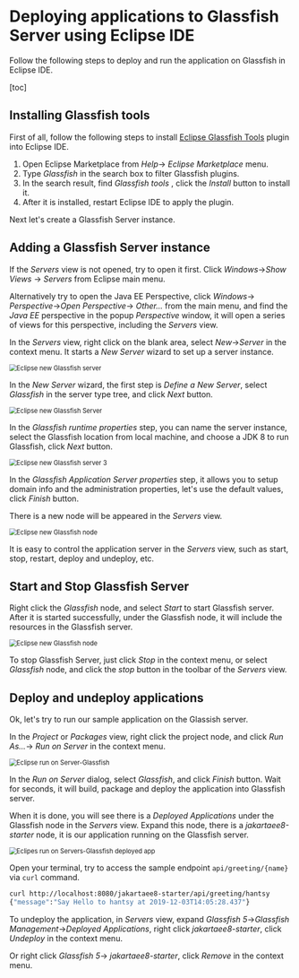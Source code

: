 # Deploying applications to Glassfish Server using Eclipse IDE 

Follow the following steps to deploy and run the application on Glassfish in Eclipse IDE.

[toc]

## Installing Glassfish tools 

First of all, follow the following steps to  install [Eclipse Glassfish Tools](https://projects.eclipse.org/projects/webtools.glassfish-tools/) plugin into Eclipse IDE.

1. Open Eclipse Marketplace from *Help*-> *Eclipse Marketplace* menu. 
2. Type *Glassfish* in the search box to filter Glassfish plugins.
3. In the search result, find *Glassfish tools* ,  click the *Install* button to install it.
4. After it is installed, restart Eclipse IDE to apply the plugin.

Next let's create a Glassfish Server instance.

## Adding a Glassfish Server instance

If the *Servers* view is not opened, try to open it first.  Click *Windows*->*Show Views* -> *Servers* from Eclipse main menu.

Alternatively  try to open the Java EE Perspective, click *Windows*-> *Perspective*->*Open Perspective*-> *Other...* from the main menu, and find the *Java EE* perspective in the popup *Perspective* window, it will open a series of views for this perspective, including  the *Servers*  view.

In the *Servers* view, right click on the blank area, select *New*->*Server* in the context menu. It starts a *New Server* wizard to set up a server instance.

<img src="./eclipse-new-server.png" alt="Eclipse new Glassfish server" style="zoom:80%;" />

In the *New Server* wizard,  the first step is *Define a New Server*, select *Glassfish* in the server type tree,  and click *Next* button.

<img src="./eclipse-new-server2.png" alt="Eclipse new Glassfish Server" style="zoom:80%;" />

In the *Glassfish runtime properties* step, you can name the server instance, select the Glassfish location from local machine, and choose a JDK 8 to run Glassfish, click *Next* button.

<img src="./eclipse-new-server3.png" alt="Eclipse new Glassfish server 3" style="zoom:80%;" />

In the *Glassfish Application Server properties* step, it allows you to setup domain info and the administration properties, let's use the default values, click *Finish* button. 

There is a new node will be appeared in the *Servers* view.

<img src="./eclipse-new-server4.png" alt="Eclipse new Glassfish node" style="zoom:80%;" />

It is easy to control the application server in the *Servers* view, such as start, stop, restart, deploy and undeploy, etc. 

## Start and Stop Glassfish Server

Right click the *Glassfish* node, and select *Start* to start Glassfish server.  After it is  started successfully, under the Glassfish node, it will include the resources in the Glassfish server. 

<img src="./eclipse-new-server-running.png" alt="Eclipse new Glassfish node" style="zoom:80%;" />

To stop Glassfish Server, just click *Stop* in the context menu, or select *Glassfish* node, and click the *stop* button in the toolbar of the *Servers* view.



## Deploy and undeploy applications

Ok, let's try to run our sample application on the Glassish server.

In the *Project* or *Packages* view, right click the project node, and click *Run As...*-> *Run on Server*  in the context menu.

<img src="./eclipse-run-on-server.png" alt="Eclipse run on Server-Glassfish" style="zoom:80%;" />

In the *Run on Server* dialog, select *Glassfish*, and click *Finish* button. Wait for seconds, it will build, package and deploy the application into Glassfish server. 

When it is done, you will see there is a *Deployed Applications* under the Glassfish node in the *Servers* view. Expand this node, there is a *jakartaee8-starter* node, it is our application running on the Glassfish server.

<img src="./eclipse-new-server-running2.png" alt="Eclipes run on Servers-Glassfish deployed app" style="zoom:80%;" />

Open your terminal, try to access the sample endpoint `api/greeting/{name}` via `curl` command.

```bash 
curl http://localhost:8080/jakartaee8-starter/api/greeting/hantsy
{"message":"Say Hello to hantsy at 2019-12-03T14:05:28.437"}
```

To undeploy  the application, in *Servers* view, expand *Glassfish 5*->*Glassfish Management*->*Deployed Applications*,  right click *jakartaee8-starter*, click *Undeploy* in the context menu.

Or right click  *Glassfish 5*-> *jakartaee8-starter*,  click *Remove*  in the context menu.